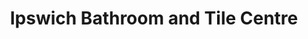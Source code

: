 ---
title: "Ipswich Bathroom and Tile Centre"
url: /ipswich/ipswich-bathroom-and-tile-centre/
shop: Badezimmer
---